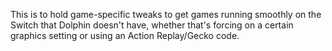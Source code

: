 This is to hold game-specific tweaks to get games running smoothly on the Switch that Dolphin doesn't have, whether that's forcing on a certain graphics setting or using an Action Replay/Gecko code.
